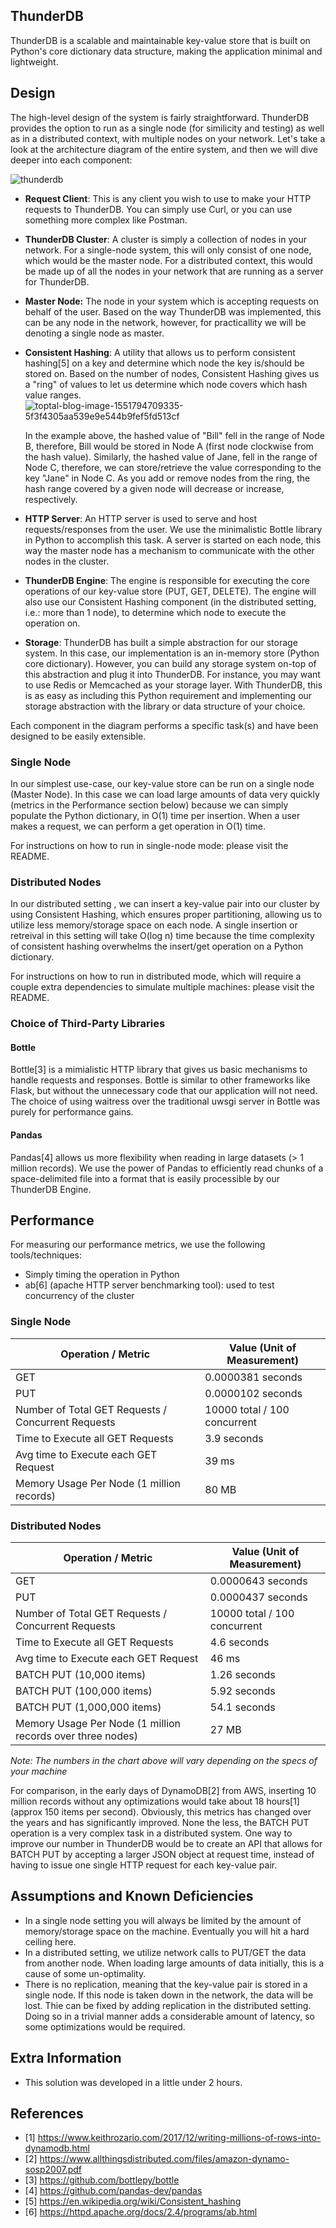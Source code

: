 ## ThunderDB

ThunderDB is a scalable and maintainable key-value store that is built on Python's core dictionary data structure, making the application minimal and lightweight.

## Design 

The high-level design of the system is fairly straightforward. ThunderDB provides the option to run as a single node (for similicity and testing) as well as in a distributed context, with multiple nodes on your network. Let's take a look at the architecture diagram of the entire system, and then we will dive deeper into each component:

![thunderdb](/Users/nsalerni/Downloads/thunderdb.jpg)

- **Request Client**: This is any client you wish to use to make your HTTP requests to ThunderDB. You can simply use Curl, or you can use something more complex like Postman.

- **ThunderDB Cluster**: A cluster is simply a collection of nodes in your network. For a single-node system, this will only consist of one node, which would be the master node.  For a distributed context, this would be made up of all the nodes in your network that are running as a server for ThunderDB.

- **Master Node:** The node in your system which is accepting requests on behalf of the user. Based on the way ThunderDB was implemented, this can be any node in the network, however, for practicallity we will be denoting a single node as master.

- **Consistent Hashing**: A utility that allows us to perform consistent hashing[5] on a key and determine which node the key is/should be stored on. Based on the number of nodes, Consistent Hashing gives us a "ring" of values to let us determine which node covers which hash value ranges. 
  ![toptal-blog-image-1551794709335-5f3f4305aa539e9e544b9fef5fd513cf](/Users/nsalerni/Desktop/toptal-blog-image-1551794709335-5f3f4305aa539e9e544b9fef5fd513cf.png)

  In the example above, the hashed value of "Bill" fell in the range of Node B, therefore, Bill would be stored in Node A (first node clockwise from the hash value). Similarly, the hashed value of Jane, fell in the range of Node C, therefore, we can store/retrieve the value corresponding to the key "Jane" in Node C. As you add or remove nodes from the ring, the hash range covered by a given node will decrease or increase, respectively.

- **HTTP Server**: An HTTP server is used to serve and host requests/responses from the user. We use the minimalistic Bottle library in Python to accomplish this task. A server is started on each node, this way the master node has a mechanism to communicate with the other nodes in the cluster.

- **ThunderDB Engine**: The engine is responsible for executing the core operations of our key-value store (PUT, GET, DELETE). The engine will also use our Consistent Hashing component (in the distributed setting, i.e.: more than 1 node), to determine which node to execute the operation on.

- **Storage**: ThunderDB has built a simple abstraction for our storage system. In this case, our implementation is an in-memory store (Python core dictionary). However, you can build any storage system on-top of this abstraction and plug it into ThunderDB. For instance, you may want to use Redis or Memcached as your storage layer. With ThunderDB, this is as easy as including this Python requirement and implementing our storage abstraction with the library or data structure of your choice.

Each component in the diagram performs a specific task(s) and have been designed to be easily extensible.

### Single Node

In our simplest use-case, our key-value store can be run on a single node (Master Node). In this case we can load large amounts of data very quickly (metrics in the Performance section below) because we can simply populate the Python dictionary, in O(1) time per insertion. When a user makes a request, we can perform a get operation in O(1) time.

For instructions on how to run in single-node mode: please visit the README.

### Distributed Nodes

In our distributed setting , we can insert a key-value pair into our cluster by using Consistent Hashing, which ensures proper partitioning, allowing us to utilize less memory/storage space on each node. A single insertion or retreival in this setting will take O(log n) time because the time complexity of consistent hashing overwhelms the insert/get operation on a Python dictionary.

For instructions on how to run in distributed mode, which will require a couple extra dependencies to simulate multiple machines: please visit the README.

### Choice of Third-Party Libraries

#### Bottle

Bottle[3] is a mimialistic HTTP library that gives us basic mechanisms to handle requests and responses. Bottle is similar to other frameworks like Flask, but without the unnecessary code that our application will not need. The choice of using waitress over the traditional uwsgi server in Bottle was purely for performance gains.

#### Pandas

Pandas[4] allows us more flexibility when reading in large datasets (> 1 million records). We use the power of Pandas to efficiently read chunks of a space-delimited file into a format that is easily processible by our ThunderDB Engine.  

## Performance

For measuring our performance metrics, we use the following tools/techniques:

- Simply timing the operation in Python
- ab[6] (apache HTTP server benchmarking tool): used to test concurrency of the cluster

### Single Node

| Operation / Metric                                 | Value (Unit of Measurement)  |
| -------------------------------------------------- | ---------------------------- |
| GET                                                | 0.0000381 seconds            |
| PUT                                                | 0.0000102 seconds            |
| Number of Total GET Requests / Concurrent Requests | 10000 total / 100 concurrent |
| Time to Execute all GET Requests                   | 3.9 seconds                  |
| Avg time to Execute each GET Request               | 39 ms                        |
| Memory Usage Per Node (1 million records)          | 80 MB                        |

### Distributed Nodes

| Operation / Metric                                         | Value (Unit of Measurement)  |
| ---------------------------------------------------------- | ---------------------------- |
| GET                                                        | 0.0000643 seconds            |
| PUT                                                        | 0.0000437 seconds            |
| Number of Total GET Requests / Concurrent Requests         | 10000 total / 100 concurrent |
| Time to Execute all GET Requests                           | 4.6 seconds                  |
| Avg time to Execute each GET Request                       | 46 ms                        |
| BATCH PUT (10,000 items)                                   | 1.26 seconds                 |
| BATCH PUT (100,000 items)                                  | 5.92 seconds                 |
| BATCH PUT (1,000,000 items)                                | 54.1 seconds                 |
| Memory Usage Per Node (1 million records over three nodes) | 27 MB                        |

*Note: The numbers in the chart above will vary depending on the specs of your machine*

For comparison, in the early days of DynamoDB[2] from AWS, inserting 10 million records without any optimizations would take about 18 hours[1] (approx 150 items per second). Obviously, this metrics has changed over the years and has significantly improved. None the less, the BATCH PUT operation is a very complex task in a distributed system. One way to improve our number in ThunderDB would be to create an API that allows for BATCH PUT by accepting a larger JSON object at request time, instead of having to issue one single HTTP request for each key-value pair.

## Assumptions and Known Deficiencies 

- In a single node setting you will always be limited by the amount of memory/storage space on the machine. Eventually you will hit a hard ceiling here.
- In a distributed setting, we utilize network calls to PUT/GET the data from another node. When loading large amounts of data initially, this is a cause of some un-optimality.
- There is no replication, meaning that the key-value pair is stored in a single node. If this node is taken down in the network, the data will be lost. Thie can be fixed by adding replication in the distributed setting. Doing so in a trivial manner adds a considerable amount of latency, so some optimizations would be required.

## Extra Information

- This solution was developed in a little under 2 hours.

## References

- [1] https://www.keithrozario.com/2017/12/writing-millions-of-rows-into-dynamodb.html
- [2] https://www.allthingsdistributed.com/files/amazon-dynamo-sosp2007.pdf
- [3] https://github.com/bottlepy/bottle
- [4] https://github.com/pandas-dev/pandas
- [5] https://en.wikipedia.org/wiki/Consistent_hashing
- [6] https://httpd.apache.org/docs/2.4/programs/ab.html